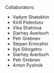 Collaborators:
- Vadym Shatokhin
- Kirill Polevtosv
- Vika Shatrova
- Siarhey Averburh
- Petr Grebnev
- Stepan Ermoshin
- Ilya Sibogatov
- Siarhey Averburh
- Petr Grebnev
- Anton Pyshnik